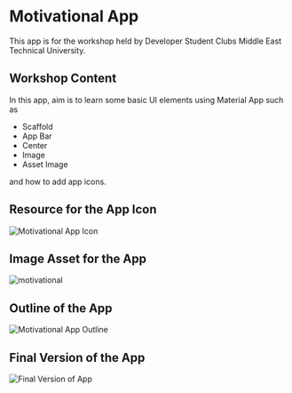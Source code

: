 # Motivational App

This app is for the workshop held by Developer Student Clubs Middle East Technical University.

## Workshop Content

In this app, aim is to learn some basic UI elements using Material App such as
  - Scaffold
  - App Bar
  - Center
  - Image
  - Asset Image
  
  and how to add app icons.

## Resource for the App Icon

![Motivational App Icon](https://user-images.githubusercontent.com/71099030/99025359-ab4aab00-2579-11eb-957f-53ff571a8580.png)

## Image Asset for the App

![motivational](https://user-images.githubusercontent.com/71099030/99144335-f6e27f00-2675-11eb-98bd-1c0490a25cf3.png)

## Outline of the App

![Motivational App Outline](https://user-images.githubusercontent.com/71099030/99024956-bfda7380-2578-11eb-871a-e3d7d2ff89b5.png)

## Final Version of the App

![Final Version of App](https://user-images.githubusercontent.com/71099030/99025095-19db3900-2579-11eb-95f1-829f46af8c44.png)



